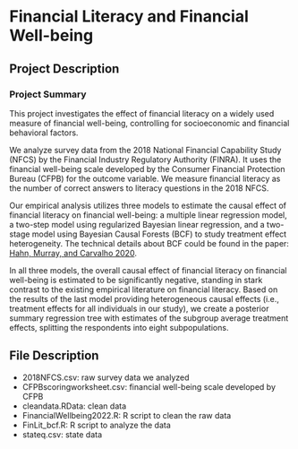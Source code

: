 # Financial Literacy and Financial Well-being

## Project Description
### Project Summary
This project investigates the effect of financial literacy on a widely used measure of financial well-being, controlling for socioeconomic and financial behavioral factors. 

We analyze survey data from the 2018 National Financial Capability Study (NFCS) by the Financial Industry Regulatory Authority (FINRA). It uses the financial well-being scale developed by the Consumer Financial Protection Bureau (CFPB) for the outcome variable. We measure financial literacy as the number of correct answers to literacy questions in the 2018 NFCS.  

Our empirical analysis utilizes three models to estimate the causal effect of financial literacy on financial well-being: a multiple linear regression model, a two-step model using regularized Bayesian linear regression, and a two-stage model using Bayesian Causal Forests (BCF) to study treatment effect heterogeneity. The technical details about BCF could be found in the paper: [Hahn, Murray, and Carvalho 2020](https://projecteuclid.org/journals/bayesian-analysis/volume-15/issue-3/Bayesian-Regression-Tree-Models-for-Causal-Inference--Regularization-Confounding/10.1214/19-BA1195.full).

In all three models, the overall causal effect of financial literacy on financial well-being is estimated to be significantly negative, standing in stark contrast to the existing empirical literature on financial literacy. Based on the results of the last model providing heterogeneous causal effects (i.e., treatment effects for all individuals in our study), we create a posterior summary regression tree with estimates of the subgroup average treatment effects, splitting the respondents into eight subpopulations.

## File Description
- 2018NFCS.csv: raw survey data we analyzed
- CFPBscoringworksheet.csv: financial well-being scale developed by CFPB
- cleandata.RData: clean data
- FinancialWellbeing2022.R: R script to clean the raw data
- FinLit_bcf.R: R script to analyze the data
- stateq.csv: state data 
